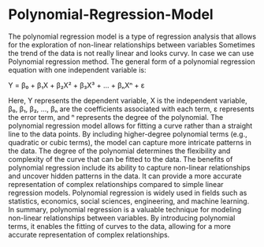 # Polynomial-Regression-Model
The polynomial regression model is a type of regression analysis that allows for the exploration of non-linear relationships between variables
Sometimes the trend of the data is not really linear and looks curvy. In case we can use Polynomial regression method.
The general form of a polynomial regression equation with one independent variable is:

Y = β₀ + β₁X + β₂X² + β₃X³ + ... + βₙXⁿ + ɛ

Here, Y represents the dependent variable, X is the independent variable, β₀, β₁, β₂, ..., βₙ are the coefficients associated with each term, ɛ represents the error term, and ⁿ represents the degree of the polynomial.
The polynomial regression model allows for fitting a curve rather than a straight line to the data points. By including higher-degree polynomial terms (e.g., quadratic or cubic terms), the model can capture more intricate patterns in the data. The degree of the polynomial determines the flexibility and complexity of the curve that can be fitted to the data.
The benefits of polynomial regression include its ability to capture non-linear relationships and uncover hidden patterns in the data. It can provide a more accurate representation of complex relationships compared to simple linear regression models. Polynomial regression is widely used in fields such as statistics, economics, social sciences, engineering, and machine learning.
In summary, polynomial regression is a valuable technique for modeling non-linear relationships between variables. By introducing polynomial terms, it enables the fitting of curves to the data, allowing for a more accurate representation of complex relationships.
